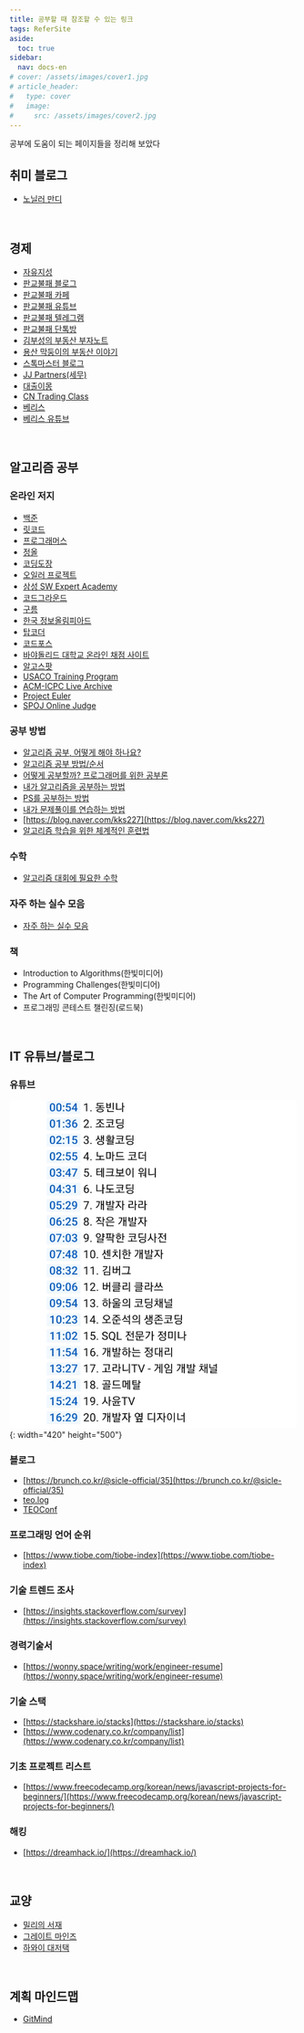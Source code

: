 ```yaml
---
title: 공부할 때 참조할 수 있는 링크
tags: ReferSite
aside:
  toc: true
sidebar:
  nav: docs-en
# cover: /assets/images/cover1.jpg
# article_header:
#   type: cover
#   image:
#     src: /assets/images/cover2.jpg
---
```


공부에 도움이 되는 페이지들을 정리해 보았다

<!-- more -->

## 취미 블로그

- [노닐러 만디](https://blog.naver.com/mandilog)

<br>

## 경제
- [자유지성](https://www.youtube.com/@Liberal-Reason)
- [판교불패 블로그](https://blog.naver.com/pangyo_nevergiveup_)
- [판교불패 카페](https://cafe.naver.com/realestatedrive)
- [판교불패 유튜브](https://www.youtube.com/@pangyobulpae)
- [판교불패 텔레그램](https://t.me/+hXl0m_aoGcY4Mzll)
- [판교불패 단톡방](https://open.kakao.com/o/gIwYImbf)
- [김부성의 부동산 부자노트](https://blog.naver.com/kimtoonote)
- [용산 막둥이의 부동산 이야기](https://blog.naver.com/cutty6815)
- [스톡마스터 블로그](https://blog.naver.com/PostList.naver?blogId=zusikshinhwa)
- [JJ Partners(세무)](https://blog.naver.com/PostList.naver?blogId=flightaa2)
- [대출이몽](https://blog.naver.com/skdnjsqls)
- [CN Trading Class](https://blog.naver.com/cntradingclass)
- [베리스](https://www.instagram.com/ve.rris/)
- [베리스 유튜브](https://www.youtube.com/@verrisnim)

<br>

## 알고리즘 공부
### 온라인 저지
- [백준](https://www.acmicpc.net)
- [릿코드](https://leetcode.com)
- [프로그래머스](https://programmers.co.kr)
- [정올](http://www.jungol.co.kr)
- [코딩도장](https://codingdojang.com)
- [오일러 프로젝트](https://euler.synap.co.kr)
- [삼성 SW Expert Academy](https://swexpertacademy.com/main/main.do)
- [코드그라운드](https://www.codeground.org)
- [구름](https://level.goorm.io)
- [한국 정보올림피아드](https://koi.or.kr/)
- [탑코더](https://www.topcoder.com/tc)
- [코드포스](https://codeforces.com/)
- [바야돌리드 대학교 온라인 채점 사이트](https://onlinejudge.org/)
- [알고스팟](https://www.algospot.com/)
- [USACO Training Program](https://train.usaco.org/usacogate)
- [ACM-ICPC Live Archive](https://icpcarchive.ecs.baylor.edu/)
- [Project Euler](https://projecteuler.net/)
- [SPOJ Online Judge](https://www.spoj.com)

### 공부 방법
- [알고리즘 공부, 어떻게 해야 하나요?](https://baactree.tistory.com/52)
- [알고리즘 공부 방법/순서](https://baactree.tistory.com/14)
- [어떻게 공부할까? 프로그래머를 위한 공부론](https://t1.daumcdn.net/cfile/tistory/117EC6204C2054978C)
- [내가 알고리즘을 공부하는 방법](http://wookje.dance/2019/04/16/how-to-study-algorithm/)
- [PS를 공부하는 방법](https://subinium.github.io/how-to-study-problem-solving/)
- [내가 문제풀이를 연습하는 방법](https://koosaga.com/217)
- [https://blog.naver.com/kks227](https://blog.naver.com/kks227)
- [알고리즘 학습을 위한 체계적인 훈련법](https://velog.io/@asdfg5415/%EC%95%8C%EA%B3%A0%EB%A6%AC%EC%A6%98-%ED%95%99%EC%8A%B5%EC%9D%84-%EC%9C%84%ED%95%9C-%EC%B2%B4%EA%B3%84%EC%A0%81%EC%9D%B8-%ED%9B%88%EB%A0%A8%EB%B2%95)

### 수학
- [알고리즘 대회에 필요한 수학](https://algospot.com/wiki/read/%EC%95%8C%EA%B3%A0%EB%A6%AC%EC%A6%98_%EB%8C%80%ED%9A%8C%EC%97%90_%ED%95%84%EC%9A%94%ED%95%9C_%EC%88%98%ED%95%99)

### 자주 하는 실수 모음
- [자주 하는 실수 모음](https://algospot.com/wiki/read/%EC%9E%90%EC%A3%BC_%ED%95%98%EB%8A%94_%EC%8B%A4%EC%88%98_%EB%AA%A8%EC%9D%8C)
  
### 책
- Introduction to Algorithms(한빛미디어)
- Programming Challenges(한빛미디어)
- The Art of Computer Programming(한빛미디어)
- 프로그래밍 콘테스트 챌린징(로드북)

<br>

## IT 유튜브/블로그
### 유튜브
![유튜브](/assets/doit/cotube.jpeg){: width="420" height="500"}

### 블로그
- [https://brunch.co.kr/@sicle-official/35](https://brunch.co.kr/@sicle-official/35)
- [teo.log](https://velog.io/@teo)
- [TEOConf](https://www.teoconf.com/)

### 프로그래밍 언어 순위
- [https://www.tiobe.com/tiobe-index](https://www.tiobe.com/tiobe-index)

### 기술 트렌드 조사
- [https://insights.stackoverflow.com/survey](https://insights.stackoverflow.com/survey)

### 경력기술서
- [https://wonny.space/writing/work/engineer-resume](https://wonny.space/writing/work/engineer-resume)

### 기술 스택
- [https://stackshare.io/stacks](https://stackshare.io/stacks)
- [https://www.codenary.co.kr/company/list](https://www.codenary.co.kr/company/list)

### 기초 프로젝트 리스트
- [https://www.freecodecamp.org/korean/news/javascript-projects-for-beginners/](https://www.freecodecamp.org/korean/news/javascript-projects-for-beginners/)

### 해킹
- [https://dreamhack.io/](https://dreamhack.io/)

<br>

## 교양
- [밀리의 서재](https://www.millie.co.kr/)
- [그레이트 마인즈](https://home.ebs.co.kr/greatminds/)
- [하와이 대저택](https://www.youtube.com/c/%ED%95%98%EC%99%80%EC%9D%B4%EB%8C%80%EC%A0%80%ED%83%9D)

<br>

## 계획 마인드맵
- [GitMind](https://gitmind.com/)
